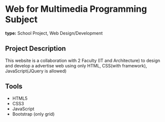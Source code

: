 # Web for Multimedia Programming Subject

**type:** School Project, Web Design/Development

## Project Description
This website is a collaboration with 2 Faculty (IT and Architecture) to design and develop a advertise web using only HTML, CSS(with framework), JavaScript(JQuery is allowed)

## Tools
- HTML5
- CSS3
- JavaScript
- Bootstrap (only grid)
